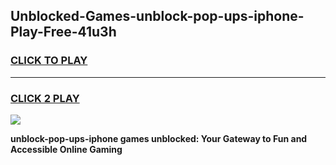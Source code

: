 
## Unblocked-Games-unblock-pop-ups-iphone-Play-Free-41u3h
<h3>
<a href="https://premium76.site?title=unblock-pop-ups-iphone&ref=20M">CLICK TO PLAY</a></h3>
<hr>

<h3>
<a href="https://premium76.site?title=unblock-pop-ups-iphone&ref=20M">CLICK 2 PLAY</a>
  
</h3>

<a href="https://premium76.site?title=unblock-pop-ups-iphone&ref=19M"><img src="https://clearcache.store/games.png"></a>


**unblock-pop-ups-iphone games unblocked: Your Gateway to Fun and Accessible Online Gaming**
